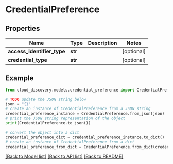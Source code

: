 # CredentialPreference


## Properties

Name | Type | Description | Notes
------------ | ------------- | ------------- | -------------
**access_identifier_type** | **str** |  | [optional] 
**credential_type** | **str** |  | [optional] 

## Example

```python
from cloud_discovery.models.credential_preference import CredentialPreference

# TODO update the JSON string below
json = "{}"
# create an instance of CredentialPreference from a JSON string
credential_preference_instance = CredentialPreference.from_json(json)
# print the JSON string representation of the object
print(CredentialPreference.to_json())

# convert the object into a dict
credential_preference_dict = credential_preference_instance.to_dict()
# create an instance of CredentialPreference from a dict
credential_preference_from_dict = CredentialPreference.from_dict(credential_preference_dict)
```
[[Back to Model list]](../README.md#documentation-for-models) [[Back to API list]](../README.md#documentation-for-api-endpoints) [[Back to README]](../README.md)


